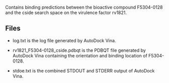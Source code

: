 Contains binding predictions between the bioactive compound F5304-0128 and the cside search space on the virulence factor rv1821.

## Files

- log.txt is the log file generated by AutoDock Vina.

- rv1821_F5304-0128_cside.pdbqt is the PDBQT file generated by AutoDock Vina containing the orientation and binding location of F5304-0128.

- stdoe.txt is the combined STDOUT and STDERR output of AutoDock Vina.

